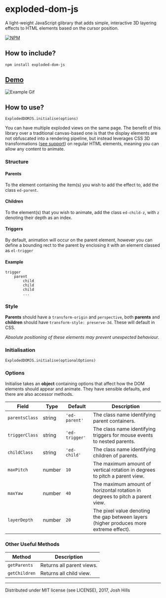 # exploded-dom-js
 A light-weight JavaScript glibrary that adds simple, interactive 3D layering effects to HTML elements based on the cursor position.

[![NPM](https://nodei.co/npm/exploded-dom-js.png)](https://npmjs.org/package/exploded-dom-js)

## How to include?

`npm install exploded-dom-js`

## [Demo](https://joshhills.github.io/exploded-dom-js)

![Example Gif](https://joshhills.github.io/exploded-dom-js/img/ed-example.gif "Demo")

## How to use?

`ExplodedDOMJS.initialise(options)`

You can have multiple exploded views on the same page. The benefit of this library over a traditional canvas-based one is that the display elements are not obfuscated into a rendering pipeline, but instead leverages CSS 3D transformations ([see support](https://www.w3schools.com/css/css3_3dtransforms.asp)) on regular HTML elements, meaning you can allow any content to animate.

### Structure
#### Parents
To the element containing the item(s) you wish to add the effect to, add the class `ed-parent`.

#### Children
To the element(s) that you wish to animate, add the class `ed-child-z`, with `z` denoting their depth as an index.

#### Triggers
By default, animation will occur on the parent element, however you can define a bounding rect to the parent by enclosing it with an element classed as `el-trigger`

#### Example

```
trigger
    parent
        child
        child
        child
        ...
```

### Style

**Parents** should have a `transform-origin` and `perspective`, both **parents** and **children** should have `transform-style: preserve-3d`. These will default in CSS.

*Absolute positioning of these elements may prevent unexpected behaviour.*

### Initialisation
`ExplodedDOMJS.initialise(optionalOptions)`

### Options

Initialise takes an **object** containing options that affect how the DOM elements should appear and animate. They have sensible defaults, and there are also accessor methods.

Field|Type|Default|Description
---|---|---|---
`parentsClass`|string|`'ed-parent'`|The class name identifying parent containers.
`triggerClass`|string|`'ed-trigger'`|The class name identifying triggers for mouse events to nested parents.
`childClass`|string|`'ed-child'`|The class name identifying children of parents.
`maxPitch`|number|`10`|The maximum amount of vertical rotation in degrees to pitch a parent view.
`maxYaw`|number|`40`|The maximum amount of horizontal rotation in degrees to pitch a parent view.
`layerDepth`|number|`20`|The pixel value denoting the gap between layers (higher produces more extreme effect).

### Other Useful Methods

Method|Description
---|---
`getParents`|Returns all parent views.
`getChildren`|Returns all child view.

---

Distributed under MIT license (see LICENSE), 2017, Josh Hills
